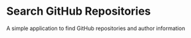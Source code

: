 # Search GitHub Repositories

A simple application to find GitHub repositories and author information